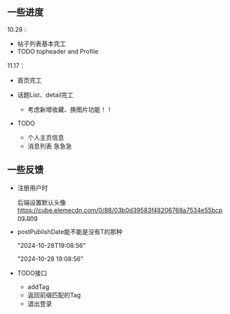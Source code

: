 ## 一些进度
10.28 :
- 帖子列表基本完工
- TODO topheader and Profile

11.17：

- 首页完工
- 话题List、detail完工
  - 考虑新增收藏、换图片功能！！

- TODO
  - 个人主页信息
  - 消息列表 急急急



## 一些反馈


- 注册用户时

  后端设置默认头像
  https://cube.elemecdn.com/0/88/03b0d39583f48206768a7534e55bcpng.png

- postPublishDate能不能是没有T的那种

  "2024-10-28T19:08:56"

  "2024-10-28 19:08:56"

- TODO接口
  - addTag
  - 返回前缀匹配的Tag
  - 退出登录



